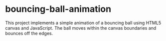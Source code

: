 # bouncing-ball-animation
This project implements a simple animation of a bouncing ball using HTML5 canvas and JavaScript. The ball moves within the canvas boundaries and bounces off the edges.
